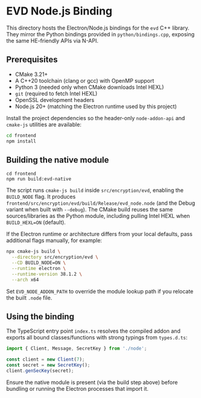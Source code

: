 # EVD Node.js Binding

This directory hosts the Electron/Node.js bindings for the `evd` C++ library.
They mirror the Python bindings provided in `python/bindings.cpp`, exposing the
same HE-friendly APIs via N-API.

## Prerequisites

- CMake 3.21+
- A C++20 toolchain (clang or gcc) with OpenMP support
- Python 3 (needed only when CMake downloads Intel HEXL)
- `git` (required to fetch Intel HEXL)
- OpenSSL development headers
- Node.js 20+ (matching the Electron runtime used by this project)

Install the project dependencies so the header-only `node-addon-api` and
`cmake-js` utilities are available:

```bash
cd frontend
npm install
```

## Building the native module

```
cd frontend
npm run build:evd-native
```

The script runs `cmake-js build` inside `src/encryption/evd`, enabling the
`BUILD_NODE` flag. It produces `frontend/src/encryption/evd/build/Release/evd_node.node`
(and the Debug variant when built with `--debug`). The CMake build reuses the
same sources/libraries as the Python module, including pulling Intel HEXL when
`BUILD_HEXL=ON` (default).

If the Electron runtime or architecture differs from your local defaults, pass
additional flags manually, for example:

```bash
npx cmake-js build \
  --directory src/encryption/evd \
  --CD BUILD_NODE=ON \
  --runtime electron \
  --runtime-version 38.1.2 \
  --arch x64
```

Set `EVD_NODE_ADDON_PATH` to override the module lookup path if you relocate the
built `.node` file.

## Using the binding

The TypeScript entry point `index.ts` resolves the compiled addon and exports
all bound classes/functions with strong typings from `types.d.ts`:

```ts
import { Client, Message, SecretKey } from './node';

const client = new Client(7);
const secret = new SecretKey();
client.genSecKey(secret);
```

Ensure the native module is present (via the build step above) before bundling
or running the Electron processes that import it.
